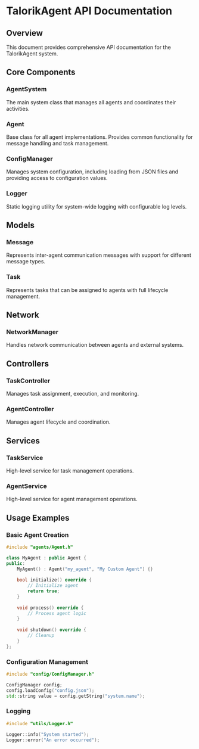 # TalorikAgent API Documentation

## Overview

This document provides comprehensive API documentation for the TalorikAgent system.

## Core Components

### AgentSystem
The main system class that manages all agents and coordinates their activities.

### Agent
Base class for all agent implementations. Provides common functionality for message handling and task management.

### ConfigManager
Manages system configuration, including loading from JSON files and providing access to configuration values.

### Logger
Static logging utility for system-wide logging with configurable log levels.

## Models

### Message
Represents inter-agent communication messages with support for different message types.

### Task
Represents tasks that can be assigned to agents with full lifecycle management.

## Network

### NetworkManager
Handles network communication between agents and external systems.

## Controllers

### TaskController
Manages task assignment, execution, and monitoring.

### AgentController
Manages agent lifecycle and coordination.

## Services

### TaskService
High-level service for task management operations.

### AgentService
High-level service for agent management operations.

## Usage Examples

### Basic Agent Creation
```cpp
#include "agents/Agent.h"

class MyAgent : public Agent {
public:
    MyAgent() : Agent("my_agent", "My Custom Agent") {}
    
    bool initialize() override {
        // Initialize agent
        return true;
    }
    
    void process() override {
        // Process agent logic
    }
    
    void shutdown() override {
        // Cleanup
    }
};
```

### Configuration Management
```cpp
#include "config/ConfigManager.h"

ConfigManager config;
config.loadConfig("config.json");
std::string value = config.getString("system.name");
```

### Logging
```cpp
#include "utils/Logger.h"

Logger::info("System started");
Logger::error("An error occurred");
``` 